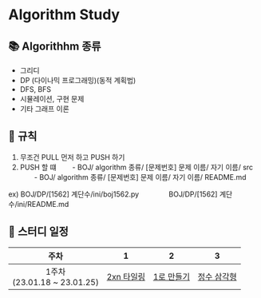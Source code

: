 # Algorithm Study

## 📚 Algorithhm 종류

- 그리디
- DP (다이나믹 프로그래밍)(동적 계획법)
- DFS, BFS
- 시뮬레이션, 구현 문제
- 기타 그래프 이론

## 📌 규칙

1. 무조건 PULL 먼저 하고 PUSH 하기
2. PUSH 할 떄
  - BOJ/ algorithm 종류/ [문제번호] 문제 이름/ 자기 이름/ src
  - BOJ/ algorithm 종류/ [문제번호] 문제 이름/ 자기 이름/ README.md

ex) BOJ/DP/[1562] 계단수/ini/boj1562.py
    BOJ/DP/[1562] 계단수/ini/README.md

## 📅 스터디 일정
|주차|1|2|3|
|:------:|:---:|:---:|:----:|
|1주차</br> (23.01.18 ~ 23.01.25)|[2xn 타일링](https://www.acmicpc.net/problem/11726, "2xn 타일링")|[1로 만들기](https://www.acmicpc.net/problem/1463, "1로 만들기")|[정수 삼각형](https://www.acmicpc.net/problem/1932, "정수 삼각형")|
